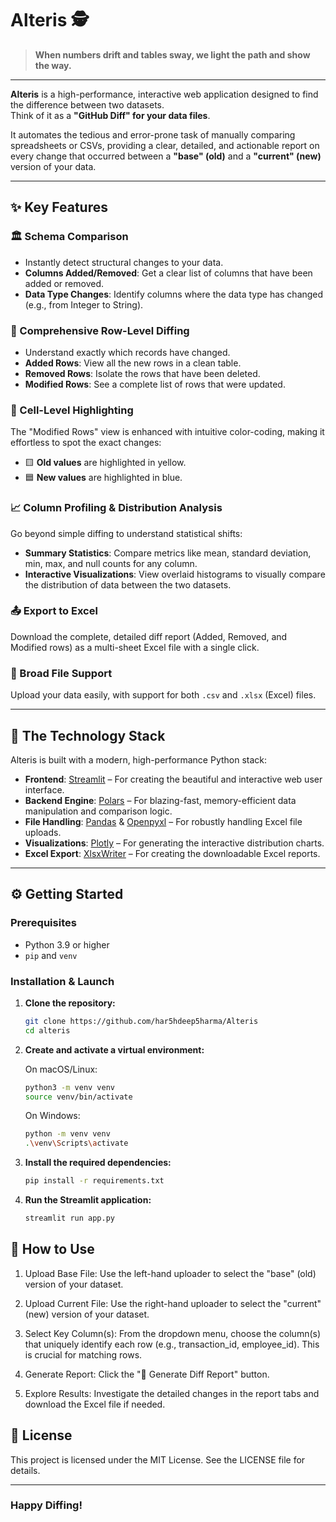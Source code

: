# Alteris 🕵️

> **When numbers drift and tables sway, we light the path and show the way.**

---

**Alteris** is a high-performance, interactive web application designed to find the difference between two datasets.  
Think of it as a **"GitHub Diff" for your data files**.

It automates the tedious and error-prone task of manually comparing spreadsheets or CSVs, providing a clear, detailed, and actionable report on every change that occurred between a **"base" (old)** and a **"current" (new)** version of your data.

---

## ✨ Key Features

### 🏛️ Schema Comparison  
- Instantly detect structural changes to your data.
- **Columns Added/Removed**: Get a clear list of columns that have been added or removed.
- **Data Type Changes**: Identify columns where the data type has changed (e.g., from Integer to String).

### 📝 Comprehensive Row-Level Diffing  
- Understand exactly which records have changed.
- **Added Rows**: View all the new rows in a clean table.  
- **Removed Rows**: Isolate the rows that have been deleted.  
- **Modified Rows**: See a complete list of rows that were updated.

### 🎨 Cell-Level Highlighting  
The "Modified Rows" view is enhanced with intuitive color-coding, making it effortless to spot the exact changes:  
- 🟨 **Old values** are highlighted in yellow.  
- 🟦 **New values** are highlighted in blue.

### 📈 Column Profiling & Distribution Analysis  
Go beyond simple diffing to understand statistical shifts:  
- **Summary Statistics**: Compare metrics like mean, standard deviation, min, max, and null counts for any column.  
- **Interactive Visualizations**: View overlaid histograms to visually compare the distribution of data between the two datasets.

### 📤 Export to Excel  
Download the complete, detailed diff report (Added, Removed, and Modified rows) as a multi-sheet Excel file with a single click.

### 📁 Broad File Support  
Upload your data easily, with support for both `.csv` and `.xlsx` (Excel) files.

---

## 🚀 The Technology Stack  

Alteris is built with a modern, high-performance Python stack:

- **Frontend**: [Streamlit](https://streamlit.io) – For creating the beautiful and interactive web user interface.  
- **Backend Engine**: [Polars](https://www.pola.rs/) – For blazing-fast, memory-efficient data manipulation and comparison logic.  
- **File Handling**: [Pandas](https://pandas.pydata.org/) & [Openpyxl](https://openpyxl.readthedocs.io/) – For robustly handling Excel file uploads.  
- **Visualizations**: [Plotly](https://plotly.com/python/) – For generating the interactive distribution charts.  
- **Excel Export**: [XlsxWriter](https://xlsxwriter.readthedocs.io/) – For creating the downloadable Excel reports.

---

## ⚙️ Getting Started  

### Prerequisites  
- Python 3.9 or higher  
- `pip` and `venv`  

### Installation & Launch  

1. **Clone the repository:**

   ```bash
   git clone https://github.com/har5hdeep5harma/Alteris
   cd alteris

2. **Create and activate a virtual environment:**

    On macOS/Linux:
    ```bash
    python3 -m venv venv
    source venv/bin/activate
    ```

    On Windows:
    ```bash
    python -m venv venv
    .\venv\Scripts\activate
    ```

3. **Install the required dependencies:**
    ```bash
    pip install -r requirements.txt
    ```

4. **Run the Streamlit application:**
    ```bash
    streamlit run app.py
    ```


## 📖 How to Use

1. Upload Base File:
Use the left-hand uploader to select the "base" (old) version of your dataset.

2. Upload Current File:
Use the right-hand uploader to select the "current" (new) version of your dataset.

3. Select Key Column(s):
From the dropdown menu, choose the column(s) that uniquely identify each row (e.g., transaction_id, employee_id). This is crucial for matching rows.

4. Generate Report:
Click the "🚀 Generate Diff Report" button.

5. Explore Results:
Investigate the detailed changes in the report tabs and download the Excel file if needed.

📄 License
---

This project is licensed under the MIT License. See the LICENSE file for details.

---
### Happy Diffing!